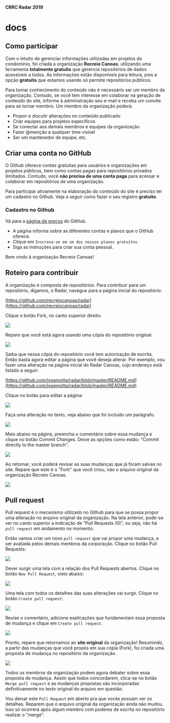 #### CRRC Radar 2019

# docs

## Como participar

Com o intuito de gerenciar informações utilizadas em projetos do condomínio, foi criada a organização **Recreio Canoas**, utilizando uma ferramenta  **totalmente gratuita** que gerencia  repositórios de dados acessíveis a todos. As informações estão disponíveis para leitura, pois a opção **gratuita** que estamos usando só permite repositórios públicos. 

Para tomar conhecimento do conteúdo não é necessário ser um membro da organização. Contudo, se você tem interesse em  colaborar na geração de conteúdo do site, informe à administração seu e-mail e receba um convite para se tornar membro. Um membro da organização poderá:

- Propor e discutir alterações no conteúdo publicado
- Criar equipes para projetos específicos
- Se conectar aos demais membros e equipes da organização
- Fazer @menção a qualquer time visível
- Ser um mantenedor de equipe, etc.

## Criar uma conta no GitHub

O Github oferece contas gratuitas para usuários e organizações em projetos públicos, bem como contas pagas para repositórios privados ilimitados. Contudo, você **não precisa de uma conta  paga** para acessar e colaborar em repositórios de uma organização.

Para participar ativamente na elaboração do conteúdo do site é preciso ter um cadastro no Github. Veja a seguir como fazer o seu registro **gratuito**.

### Cadastro no Github

Vá para a [página de preços](https://github.com/pricing) do GitHub.

- A página informa sobre as diferentes contas e planos que o GitHub oferece.
- Clique em `Inscreva-se em um dos nossos planos gratuitos`.
- Siga as instruções para criar sua conta pessoal.

Bem vindo à organização Recreio Canoas! 

## Roteiro para contribuir

A organização é composta de repositórios. Para contribuir para um repositório, digamos, o Radar, navegue para a página inicial do repositório:

[https://github.com/recreiocanoas/radar](https://github.com/recreiocanoas/radar)

Clique o botão Fork, no canto superior direito:

![](https://i.imgur.com/j87uFhx.png)

Repare que você está agora usando uma cópia do repositório original:

![](https://i.imgur.com/Hxc3GJO.png)

Saiba que nessa cópia do repositório você tem autorização de escrita. Então basta agora editar a página que você deseja alterar. Por exemplo, vou fazer uma alteração na página inicial do Radar Canoas, cujo endereço está listado a seguir:

[https://github.com/josemotta/radar/blob/master/README.md](https://github.com/josemotta/radar/blob/master/README.md)

Clique no botão para editar a página:

![](https://i.imgur.com/lwkbERV.png)

Faça uma alteração no texto, veja abaixo que foi incluído um parágrafo.

![](https://i.imgur.com/ZTZVHk1.png)

Mais abaixo na página, preencha o comentário sobre essa mudança e clique no botão Commit Changes. Deixe as opções como estão: "Commit directly to the master branch".

![](https://i.imgur.com/1tdHSqY.png)

Ao retornar, você poderá revisar as suas mudanças que já foram salvas no site. Repare que este é o "Fork" que você criou, não o arquivo original da organização Recreio Canoas.

![](https://i.imgur.com/hJyhN7i.png)

## Pull request

Pull request é o mecanismo utilizado no Github para que se possa propor uma alteração no arquivo original da organização. Na tela anterior, pode-se ver no canto superior a indicação de "Pull Requests (0)", ou seja, não há `pull request` em andamento no momento.


Então vamos criar um novo `pull request` que vai propor uma mudança, a ser avaliada pelos demais membros da corporação. Clique no botão Pull Requests:

![](https://i.imgur.com/GayeTcG.png)

Dever surgir uma tela com a relação dos Pull Requests abertos. Clique no botão `New Pull Request`, visto abaixo:

![](https://i.imgur.com/km1Dmxq.png)

Uma tela com todos os detalhes das suas alterações vai surgir. Clique no botão `Create pull request`:

![](https://i.imgur.com/yBMDRYU.png)

Revise o comentário, adicione explicações que fundamentam essa proposta de mudança e clique em `Create pull request`.

![](https://i.imgur.com/4FldEXr.png)

Pronto, repare que retornamos ao **site original** da organização! Resumindo, a partir das mudanças que você propôs em sua cópia (Fork), foi criada uma proposta de mudança no repositório da organização.

![](https://i.imgur.com/xEB7Qyj.png) 

Todos os membros da organização podem agora debater sobre essa proposta de mudança. Assim que todos concordarem, clica-se no botão `Merge pull request` e as mudanças propostas são incorporadas definitivamente no texto original do arquivo em questão.

Vou deixar este `Pull Request` em aberto pra que vocês possam ver os detalhes. Reparem que o arquivo original da organização ainda não mudou. Isso só ocorrerá após algum membro com poderes de escrita no repositório realizar o "merge".
